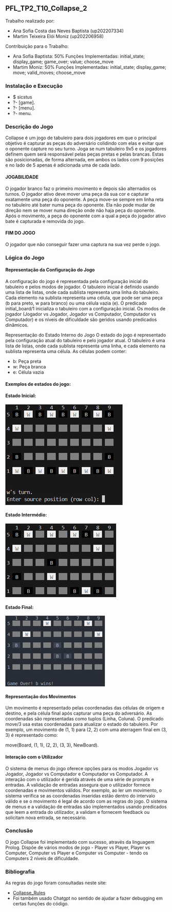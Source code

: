 ## PFL_TP2_T10_Collapse_2

Trabalho realizado por:
- Ana Sofia Costa das Neves Baptista (up202207334)
- Martim Teixeira Elói Moniz (up202206958)

Contribuição para o Trabalho:

- Ana Sofia Baptista: 50% Funções Implementadas: initial_state; display_game; game_over; value; choose_move
- Martim Moniz: 50% Funções Implementadas: initial_state; display_game; move; valid_moves; choose_move

### Instalação e Execução

- $ sicstus 
- ?- [game].
- ?- [menu].
- ?- menu.

### Descrição do Jogo

Collapse é um jogo de tabuleiro para dois jogadores em que o principal objetivo é capturar as peças do adversário colidindo com elas e evitar que o oponente capture no seu turno. Joga se num tabuleiro 9x5 e os jogadores definem quem será responsável pelas peças pretas e pelas brancas. Estas são posicionadas, de forma alternada, em ambos os lados com 9 posições e no lado de 5 apenas é adicionada uma de cada lado.


#### JOGABILIDADE
O jogador branco faz o primeiro movimento e depois são alternados os turnos. O jogador ativo deve mover uma peça da sua cor e
capturar exatamente uma peça do oponente. A peça move-se sempre em linha reta no tabuleiro até
bater numa peça do oponente. Ela não pode mudar de direção nem se mover numa direção onde não haja peça do oponente.
Após o movimento, a peça do oponente com a qual a peça do jogador ativo bate é capturada e removida do jogo.

#### FIM DO JOGO
O jogador que não conseguir fazer uma captura na sua vez perde o jogo.


### Lógica do Jogo

#### Representação da Configuração do Jogo

A configuração do jogo é representada pela configuração inicial do tabuleiro e pelos modos de jogador. O tabuleiro inicial é definido usando uma lista de listas, onde cada sublista representa uma linha do tabuleiro. Cada elemento na sublista representa uma célula, que pode ser uma peça (b para preto, w para branco) ou uma célula vazia (e). O predicado initial_board/1 inicializa o tabuleiro com a configuração inicial. Os modos de jogador (Jogador vs Jogador, Jogador vs Computador, Computador vs Computador) e os níveis de dificuldade são geridos usando predicados dinâmicos.

Representação do Estado Interno do Jogo
O estado do jogo é representado pela configuração atual do tabuleiro e pelo jogador atual. O tabuleiro é uma lista de listas, onde cada sublista representa uma linha, e cada elemento na sublista representa uma célula. As células podem conter:

- b: Peça preta
- w: Peça branca
- e: Célula vazia
  
#### Exemplos de estados do jogo:

#### Estado Inicial:

![inicio](inicio.png)

#### Estado Intermédio:

![meio](meio.png)

#### Estado Final:

![fim](fim.png)


#### Representação dos Movimentos

Um movimento é representado pelas coordenadas das células de origem e destino, e pela célula final após capturar uma peça do adversário. As coordenadas são representadas como tuplos (Linha, Coluna). O predicado move/3 usa estas coordenadas para atualizar o estado do tabuleiro. Por exemplo, um movimento de (1, 1) para (2, 2) com uma aterragem final em (3, 3) é representado como:

move(Board, (1, 1), (2, 2), (3, 3), NewBoard).


#### Interação com o Utilizador

O sistema de menus do jogo oferece opções para os modos Jogador vs Jogador, Jogador vs Computador e Computador vs Computador. A interação com o utilizador é gerida através de uma série de prompts e entradas. A validação de entradas assegura que o utilizador fornece coordenadas e movimentos válidos. Por exemplo, ao ler um movimento, o sistema verifica se as coordenadas inseridas estão dentro do intervalo válido e se o movimento é legal de acordo com as regras do jogo. O sistema de menus e a validação de entradas são implementados usando predicados que leem a entrada do utilizador, a validam e fornecem feedback ou solicitam nova entrada, se necessário.






### Conclusão
O jogo Collapse foi implementado com sucesso, através da linguagem Prolog. Dispõe de vários modos de jogo - Player vs Player, Player vs Computer, Computer vs Player e Computer vs Computer - tendo os Computers 2 níveis de dificuldade. 

### Bibliografia
As regras do jogo foram consultadas neste site:
- [Collapse_Rules](https://cdn.shopify.com/s/files/1/0578/3502/8664/files/Collapse_EN.pdf?v=1713463846)
- Foi também usado Chatgpt no sentido de ajudar a fazer debugging em certas funções do código.

